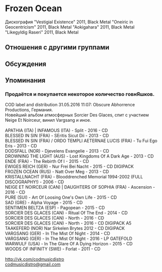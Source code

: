 # Frozen Ocean

Дискография
"Vestigial Existence" 2011, Black Metal
"Oneiric in Geocentricism" 2011, Black Metal
"Aokigahara" 2011, Black Metal
"Likegyldig Raseri" 2011, Black Metal

## Отношения с другими группами


## Обсуждения


## Упоминания

### Продаётся и покупается некоторое количество говнЯшков.

COD label and distribution 31.05.2016 11:07:
Obscure Abhorrence Productions, Германия.<BR>Новейший альбом атмосферных Sorcier Des Glaces, спит c участием Neige Et Noirceur, винил Vargsang и иное.<BR><BR>APATHIA (ITA) | INFAMOUS (ITA) - Split - 2016 - CD<BR>BLESSED IN SIN (FRA) - SEritis Sicut Dii - 2013 - CD<BR>BLESSED IN SIN (FRA) / ORDO TEMPLI AETERNAE LUCIS (FRA) - Tu Fui Ego Eris - 2013 - CD<BR>DODSFALL (NOR) - Djevelens Evangelie - 2013 - CD<BR>DROWNING THE LIGHT (AUS) - Lost Kingdoms Of A Dark Age - 2013 - CD<BR>ENDE (FRA) - The Rebirth Of I - 2015 - CD<BR>EWIGES REICH (GER) - Nur Frei Bei Nacht - 2015 - CD DIGIPACK<BR>FROZEN OCEAN (RUS) - Natt Over Meg - 2013 - CD<BR>KRISTALLNACHT (FRA) - Blooddrenched Memorial 1994-2002 (FULL DISCOGRAPHY!) - 2006 - CD<BR>NEIGE ET NOIRCEUR (CAN) | DAUGHTERS OF SOPHIA (FRA) - Ascension - 2016 - CD<BR>PURE (SUI) - Art Of Loosing One's Own Life - 2015 - CD<BR>SAD (GRE) - Alpha Voyage - 2015 - CD<BR>SENTIMEN BELTZA (ESP) - Pagopean - 2015 - CD<BR>SORCIER DES GLACES (CAN) - Ritual Of The End - 2014 - CD<BR>SORCIER DES GLACES (CAN) - North - 2016 - CD<BR>SORCIER DES GLACES (CAN) - North - 2016 - CD DIGIPACK A5<BR>TAAKEFERD (NOR)	Nar Sirkelen Brytes	2012 - CD DIGIPACK<BR>VARGSANG (GER) - In The Mist Of Night - 2014 - CD<BR>VARGSANG (GER) - In The Mist Of Night - 2016 - LP GATEFOLD<BR>WARWULF (USA) - In The Glare Of A Dying Horizon - 2015 - CD<BR>WOODS OF INFINITY (SWE) - Forlat - 2011 - CD<BR><BR><A HREF="http://vk.com/codmusicdistro" TARGET="_blank">http://vk.com/codmusicdistro</A><BR>codmusicdistro@gmail.com

